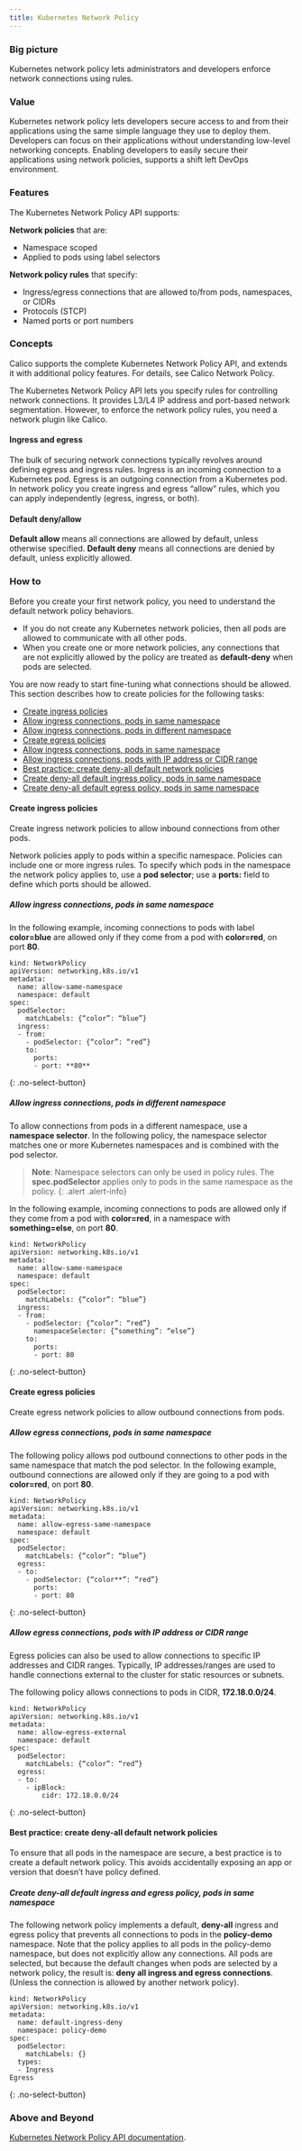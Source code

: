 ```yaml
---
title: Kubernetes Network Policy
---
```


### Big picture

Kubernetes network policy lets administrators and developers enforce network connections using rules. 

### Value

Kubernetes network policy lets developers secure access to and from their applications using the same simple language they use to deploy them. Developers can focus on their applications without understanding low-level networking concepts. Enabling developers to easily secure their applications using network policies, supports a shift left DevOps environment. 

### Features

The Kubernetes Network Policy API supports: 

**Network policies** that are:
- Namespace scoped
- Applied to pods using label selectors

**Network policy rules** that specify:
- Ingress/egress connections that are allowed to/from pods, namespaces, or CIDRs
- Protocols (STCP)
- Named ports or port numbers

### Concepts

Calico supports the complete Kubernetes Network Policy API, and extends it with additional policy features. For details, see Calico Network Policy.

The Kubernetes Network Policy API lets you specify rules for controlling network connections. It provides L3/L4 IP address and port-based network segmentation. However, to enforce the network policy rules, you need a network plugin like Calico.

#### Ingress and egress

The bulk of securing network connections typically revolves around defining egress and ingress rules. Ingress is an incoming connection to a Kubernetes pod. Egress is an outgoing connection from a Kubernetes pod. In network policy you create ingress and egress “allow” rules, which you can apply independently (egress, ingress, or both). 

#### Default deny/allow 

**Default allow** means all connections are allowed by default, unless otherwise specified. 
**Default deny** means all connections are denied by default, unless explicitly allowed. 

### How to

Before you create your first network policy, you need to understand the default network policy behaviors. 
- If you do not create any Kubernetes network policies, then all pods are allowed to communicate with all other pods. 
- When you create one or more network policies, any connections that are not explicitly allowed by the policy are treated as **default-deny** when pods are selected. 

You are now ready to start fine-tuning what connections should be allowed. This section describes how to create policies for the following tasks:

- [Create ingress policies](#create-ingress-policies)
- [Allow ingress connections, pods in same namespace](#allow-ingress-connections-pods-in-same-namespace)
- [Allow ingress connections, pods in different namespace](#allow-ingress-connections-pods-in-different-namespace)
- [Create egress policies](#create-egress-policies)
- [Allow ingress connections, pods in same namespace](#allow-egress-connections-pods-in-same-namespace)
- [Allow ingress connections, pods with IP address or CIDR range](#allow-egress-connections-pods-with-ip-address-or-cidr-range)
- [Best practice: create deny-all default network policies](#best-practice-create-deny-all-default-network-policies)
- [Create deny-all default ingress policy, pods in same namespace](#create-deny-all-default-ingress-policy-pods-in-same-namespace)
- [Create deny-all default egress policy, pods in same namespace](create-deny-all-default-egress-policy-pods-in-same-namespace)

#### Create ingress policies

Create ingress network policies to allow inbound connections from other pods. 

Network policies apply to pods within a specific namespace. Policies can include one or more ingress rules. To specify which pods in the namespace the network policy applies to, use a **pod selector**; use a **ports:** field to define which ports should be allowed. 

##### Allow ingress connections, pods in same namespace

In the following example, incoming connections to pods with label **color=blue** are allowed only if they come from a pod with **color=red**, on port **80**.

```
kind: NetworkPolicy
apiVersion: networking.k8s.io/v1
metadata:
  name: allow-same-namespace
  namespace: default
spec:
  podSelector:
    matchLabels: {“color”: “blue”}
  ingress:
  - from:
    - podSelector: {“color”: “red”}
    to:
      ports:
      - port: **80**
```
{: .no-select-button}

##### Allow ingress connections, pods in different namespace

To allow connections from pods in a different namespace, use a **namespace selector**. In the following policy, the namespace selector matches one or more Kubernetes namespaces and is combined with the pod selector. 

>**Note**: Namespace selectors can only be used in policy rules. The **spec.podSelector** applies only to pods in the same namespace as the policy.
{: .alert .alert-info}

In the following example, incoming connections to pods are allowed only if they come from a pod with **color=red**, in a namespace with **something=else**, on port **80**.

```
kind: NetworkPolicy
apiVersion: networking.k8s.io/v1
metadata:
  name: allow-same-namespace
  namespace: default
spec:
  podSelector:
    matchLabels: {“color”: “blue”}
  ingress:
  - from:
    - podSelector: {“color”: “red”}
      namespaceSelector: {“something”: “else”}
    to:
      ports:
      - port: 80
```  
{: .no-select-button}

#### Create egress policies

Create egress network policies to allow outbound connections from pods. 

##### Allow egress connections, pods in same namespace

The following policy allows pod outbound connections to other pods in the same namespace that match the pod selector. In the following example, outbound connections are allowed only if they are going to a pod with **color=red**, on port **80**.

```
kind: NetworkPolicy
apiVersion: networking.k8s.io/v1
metadata:
  name: allow-egress-same-namespace
  namespace: default
spec:
  podSelector:
    matchLabels: {“color”: “blue”}
  egress:
  - to:
    - podSelector: {“color**”: “red”}
      ports:
      - port: 80
```      
{: .no-select-button}

##### Allow egress connections, pods with IP address or CIDR range

Egress policies can also be used to allow connections to specific IP addresses and CIDR ranges. Typically, IP addresses/ranges are used to handle connections external to the cluster for static resources or subnets. 

The following policy allows connections to pods in CIDR, **172.18.0.0/24**.

```
kind: NetworkPolicy
apiVersion: networking.k8s.io/v1
metadata:
  name: allow-egress-external
  namespace: default
spec:
  podSelector:
    matchLabels: {“color”: “red”}
  egress:
  - to:
    - ipBlock:
        cidr: 172.18.0.0/24
```        
{: .no-select-button}

#### Best practice: create deny-all default network policies

To ensure that all pods in the namespace are secure, a best practice is to create a default network policy. This avoids accidentally exposing an app or version that doesn’t have policy defined. 

##### Create deny-all default ingress and egress policy, pods in same namespace

The following network policy implements a default, **deny-all** ingress and egress policy that prevents all connections to pods in the **policy-demo** namespace. Note that the policy applies to all pods in the policy-demo namespace, but does not explicitly allow any connections. All pods are selected, but because the default changes when pods are selected by a network policy, the result is: **deny all ingress and egress connections**. (Unless the connection is allowed by another network policy).

```
kind: NetworkPolicy
apiVersion: networking.k8s.io/v1
metadata:
  name: default-ingress-deny
  namespace: policy-demo
spec:
  podSelector:
    matchLabels: {}
  types:
  - Ingress
Egress
```
{: .no-select-button}

### Above and Beyond

[Kubernetes Network Policy API documentation](https://kubernetes.io/docs/reference/generated/kubernetes-api/v1.13/#networkpolicy-v1-networking-k8s-io).


